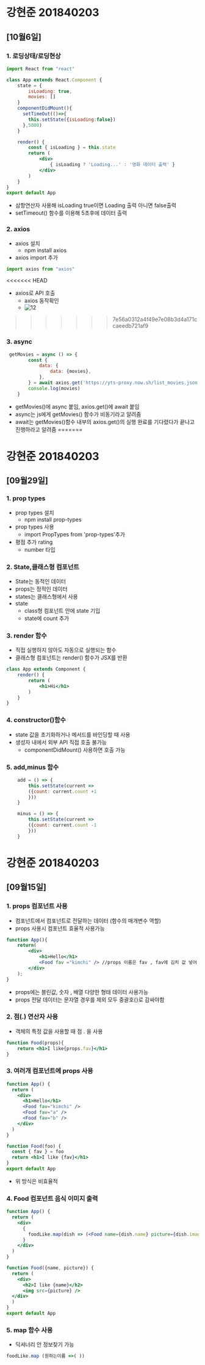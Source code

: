 # 강현준 201840203
## [10월6일]
### 1. 로딩상태/로딩현상

```jsx
import React from "react"

class App extends React.Component {
    state = {
        isLoading: true,
        movies: []
    }
    componentDidMount(){
      setTimeOut(()=>{
        this.setState({isLoading:false})
      },5000)
    }

    render() {
        const { isLoading } = this.state
        return (
            <div>
                { isLoading ? 'Loading...' : '영화 데이터 출력' }
            </div>
        )
    }
}
export default App
```

+ 삼항연산자 사용해 isLoading true이면 Loading 출력 아니면 false출력 
+ setTimeout() 함수를 이용해 5초후에 데이터 출력
### 2. axios 
+ axios 설치
  - npm install axios
+ axios import 추가 
```jsx
import axios from "axios"
```
<<<<<<< HEAD
+ axios로 API 호출
  - axios 동작확인 
  - ![12](https://user-images.githubusercontent.com/79896103/136647370-1c70ca02-184f-4c66-8b63-ece0270b0605.PNG)
>>>>>>> 7e56a0312a4f49e7e08b3d4a171ccaeedb721af9
### 3. async 
```jsx
 getMovies = async () => {
        const {
            data: {
                data: {movies},
            },
        } = await axios.get('https://yts-proxy.now.sh/list_movies.json');
        console.log(movies)
    }
```
+ getMovies()에 async 붙임, axios.get()에 await 붙임
+ async는 js에게 getMovies() 함수가 비동기라고 알려줌
+ await는 getMovies()함수 내부의 axios.get()의 실행 완료를       기다렸다가 끝나고 진행하라고 알려줌
=======



# 강현준 201840203
## [09월29일]
### 1. prop types
+ prop types 설치
  - npm install prop-types
+ prop types 사용
  - import PropTypes from 'prop-types'추가
+ 평점 추가 rating
  - number 타입 
### 2. State,클래스형 컴포넌트 
- State는 동적인 데이터 
- props는 정적인 데이터
- states는 클래스형에서 사용
- state 
  - class형 컴포넌트 안에 state 기입
  - state에 count 추가 
### 3. render 함수
+ 직접 실행하지 않아도 자동으로 실행되는 함수
+ 클래스형 컴포넌트는 render() 함수가 JSX를 반환
```jsx
class App extends Component {
    render() {
        return (
            <h1>Hi</h1>
        )
    }
}
```
### 4. constructor()함수
+ state 값을 초기화하거나 메서드를 바인딩할 때 사용
+ 생성자 내에서 외부 API 직접 호출 불가능 
  - componentDidMount() 사용하면 호출 가능

### 5. add,minus 함수

```jsx
    add = () => {
        this.setState(current => 
        ({count: current.count +1
        }))
    }

    minus = () => {
        this.setState(current => 
        ({count: current.count -1
        }))
    }
```






# 강현준 201840203
## [09월15일]
### 1. props 컴포넌트 사용
+ 컴포넌트에서 컴포넌트로 전달하는 데이터 (함수의 매개변수 역할)
+ props 사용시 컴포넌트 효율적 사용가능
```jsx
function App(){
    return(
        <div>
            <h1>Hello</h1>
            <Food fav ="kimchi" /> //props 이름은 fav , fav에 김치 값 넣어  푸드 컴포넌트에 전달
        </div>
    );
}
```
+ props에는 블린값,  숫자 , 배열 다양한 형태 데이터 사용가능
+ props 전달 데이터는 문자열 경우를 제외 모두 중괄호{}로 감싸야함
### 2.  점(.) 연산자 사용
+ 객체의 특정 값을 사용할 때 점 . 을 사용
```jsx
function Food(props){
    return <h1>I like{props.fav}</h1>
}
```

### 3. 여러개 컴포넌트에 props 사용
```jsx
function App() {
  return (
    <div>
      <h1>Hello</h1>
      <Food fav="kimchi" />
      <Food fav="a" />
      <Food fav="b" />
    </div>
  )
}

function Food(foo) {
  const { fav } = foo
  return <h1>I like {fav}</h1>
}
export default App
```
+ 위 방식은 비효율적 
### 4. Food 컴포넌트 음식 이미지 출력
```jsx 
function App() {
  return (
    <div>
      {
        foodLike.map(dish => (<Food name={dish.name} picture={dish.image} />))
      }
    </div>
  )
}

function Food({name, picture}) {
  return (
    <div>
      <h2>I like {name}</h2>
      <img src={picture} />
  </div>
  )
}
export default App
```
### 5. map 함수 사용
+ 딕셔너리 안 정보찾기 가능
```jsx
foodLike.map (원하는이름 =>( ))
```
